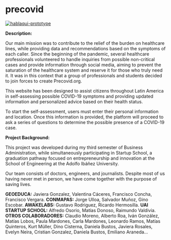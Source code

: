 # precovid
<p>
  <a href="https://noticias.uai.cl/precovid-org-pagina-tiene-como-objetivo-descongestionar-lineas-de-atencion-medica/">
    <img src="https://github-production-user-asset-6210df.s3.amazonaws.com/52969662/281578540-b5bd6790-d36e-4a22-8fd8-034e14aab6e8.png" alt="hablaqui-prototype">
  </a>
</p>

**Description:**

Our main mission was to contribute to the relief of the burden on healthcare lines, while providing data and recommendations based on the symptoms of each caller. Since the beginning of the pandemic, several healthcare professionals volunteered to handle inquiries from possible non-critical cases and provide information through social media, aiming to prevent the saturation of the healthcare system and reserve it for those who truly need it. It was in this context that a group of professionals and students decided to join forces to create Precovid.org.

This website has been designed to assist citizens throughout Latin America in self-assessing possible COVID-19 symptoms and providing updated information and personalized advice based on their health status.

To start the self-assessment, users must enter their personal information and location. Once this information is provided, the platform will proceed to ask a series of questions to determine the possible presence of a COVID-19 case.

**Project Background:**

This project was developed during my third semester of Business Administration, while simultaneously participating in Startup School, a graduation pathway focused on entrepreneurship and innovation at the School of Engineering at the Adolfo Ibáñez University.

Our team consists of doctors, engineers, and journalists. Despite most of us having never met in person, we have come together with the purpose of saving lives.

**GEOEDUCA:** Javiera Gonzalez, Valentina Cáceres, Francisco Concha, Francisco Vergara. **CONMAPAS:** Jorge Ulloa, Salvador Muñoz, Gino Escobar. **AWAKELABS:** Gustavo Rodriguez, Ricardo Hermosilla. **UAI STARTUP SCHOOL:** Alfredo Osorio, Matías Donoso, Raimundo Valdivia. **OTROS COLABORADORES:** Claudio Moreno, Alberto Roa, Iván González, Matías Lobos, Paula Mardones, Carla Mardones, Leonardo Ramos, Matías Quinteros, Kurt Müller, Dino Cisterna, Daniela Bustos, Javiera Rosales, Evelyn Neira, Cristian Gonzalez, Daniela Bustos, Emiliano Araneda...
